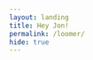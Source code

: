 ```yaml
---
layout: landing
title: Hey Jon!
permalink: /loomer/
hide: true
---
```


<script type="text/javascript" src="https://secure.jotform.us/jsform/52634964654162"></script>